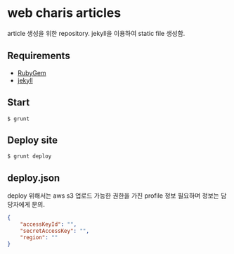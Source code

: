 # web charis articles

article 생성을 위한 repository. jekyll을 이용하여 static file 생성함.


## Requirements

* [RubyGem](https://rubygems.org/pages/download)
* [jekyll](https://jekyllrb.com/docs/installation/)


## Start

```
$ grunt
```

## Deploy site

```shell
$ grunt deploy
```

## deploy.json

deploy 위해서는 aws s3 업로드 가능한 권한을 가진 profile 정보 필요하며 정보는 담당자에게 문의.

```json
{
    "accessKeyId": "",
    "secretAccessKey": "",
    "region": ""
}
```
